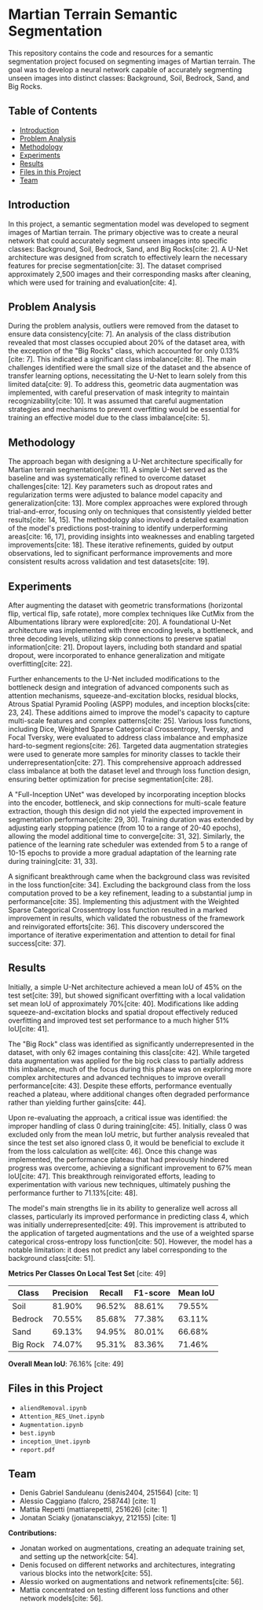 # Martian Terrain Semantic Segmentation

This repository contains the code and resources for a semantic segmentation project focused on segmenting images of Martian terrain. The goal was to develop a neural network capable of accurately segmenting unseen images into distinct classes: Background, Soil, Bedrock, Sand, and Big Rocks.

## Table of Contents

- [Introduction](#introduction)
- [Problem Analysis](#problem-analysis)
- [Methodology](#methodology)
- [Experiments](#experiments)
- [Results](#results)
- [Files in this Project](#files-in-this-project)
- [Team](#team)

## Introduction

In this project, a semantic segmentation model was developed to segment images of Martian terrain. The primary objective was to create a neural network that could accurately segment unseen images into specific classes: Background, Soil, Bedrock, Sand, and Big Rocks[cite: 2]. A U-Net architecture was designed from scratch to effectively learn the necessary features for precise segmentation[cite: 3]. The dataset comprised approximately 2,500 images and their corresponding masks after cleaning, which were used for training and evaluation[cite: 4].

## Problem Analysis

During the problem analysis, outliers were removed from the dataset to ensure data consistency[cite: 7]. An analysis of the class distribution revealed that most classes occupied about 20% of the dataset area, with the exception of the "Big Rocks" class, which accounted for only 0.13%[cite: 7]. This indicated a significant class imbalance[cite: 8]. The main challenges identified were the small size of the dataset and the absence of transfer learning options, necessitating the U-Net to learn solely from this limited data[cite: 9]. To address this, geometric data augmentation was implemented, with careful preservation of mask integrity to maintain recognizability[cite: 10]. It was assumed that careful augmentation strategies and mechanisms to prevent overfitting would be essential for training an effective model due to the class imbalance[cite: 5].

## Methodology

The approach began with designing a U-Net architecture specifically for Martian terrain segmentation[cite: 11]. A simple U-Net served as the baseline and was systematically refined to overcome dataset challenges[cite: 12]. Key parameters such as dropout rates and regularization terms were adjusted to balance model capacity and generalization[cite: 13]. More complex approaches were explored through trial-and-error, focusing only on techniques that consistently yielded better results[cite: 14, 15]. The methodology also involved a detailed examination of the model's predictions post-training to identify underperforming areas[cite: 16, 17], providing insights into weaknesses and enabling targeted improvements[cite: 18]. These iterative refinements, guided by output observations, led to significant performance improvements and more consistent results across validation and test datasets[cite: 19].

## Experiments

After augmenting the dataset with geometric transformations (horizontal flip, vertical flip, safe rotate), more complex techniques like CutMix from the Albumentations library were explored[cite: 20]. A foundational U-Net architecture was implemented with three encoding levels, a bottleneck, and three decoding levels, utilizing skip connections to preserve spatial information[cite: 21]. Dropout layers, including both standard and spatial dropout, were incorporated to enhance generalization and mitigate overfitting[cite: 22].

Further enhancements to the U-Net included modifications to the bottleneck design and integration of advanced components such as attention mechanisms, squeeze-and-excitation blocks, residual blocks, Atrous Spatial Pyramid Pooling (ASPP) modules, and inception blocks[cite: 23, 24]. These additions aimed to improve the model's capacity to capture multi-scale features and complex patterns[cite: 25]. Various loss functions, including Dice, Weighted Sparse Categorical Crossentropy, Tversky, and Focal Tversky, were evaluated to address class imbalance and emphasize hard-to-segment regions[cite: 26]. Targeted data augmentation strategies were used to generate more samples for minority classes to tackle their underrepresentation[cite: 27]. This comprehensive approach addressed class imbalance at both the dataset level and through loss function design, ensuring better optimization for precise segmentation[cite: 28].

A "Full-Inception UNet" was developed by incorporating inception blocks into the encoder, bottleneck, and skip connections for multi-scale feature extraction, though this design did not yield the expected improvement in segmentation performance[cite: 29, 30]. Training duration was extended by adjusting early stopping patience (from 10 to a range of 20-40 epochs), allowing the model additional time to converge[cite: 31, 32]. Similarly, the patience of the learning rate scheduler was extended from 5 to a range of 10-15 epochs to provide a more gradual adaptation of the learning rate during training[cite: 31, 33].

A significant breakthrough came when the background class was revisited in the loss function[cite: 34]. Excluding the background class from the loss computation proved to be a key refinement, leading to a substantial jump in performance[cite: 35]. Implementing this adjustment with the Weighted Sparse Categorical Crossentropy loss function resulted in a marked improvement in results, which validated the robustness of the framework and reinvigorated efforts[cite: 36]. This discovery underscored the importance of iterative experimentation and attention to detail for final success[cite: 37].

## Results

Initially, a simple U-Net architecture achieved a mean IoU of 45% on the test set[cite: 39], but showed significant overfitting with a local validation set mean IoU of approximately 70%[cite: 40]. Modifications like adding squeeze-and-excitation blocks and spatial dropout effectively reduced overfitting and improved test set performance to a much higher 51% IoU[cite: 41].

The "Big Rock" class was identified as significantly underrepresented in the dataset, with only 62 images containing this class[cite: 42]. While targeted data augmentation was applied for the big rock class to partially address this imbalance, much of the focus during this phase was on exploring more complex architectures and advanced techniques to improve overall performance[cite: 43]. Despite these efforts, performance eventually reached a plateau, where additional changes often degraded performance rather than yielding further gains[cite: 44].

Upon re-evaluating the approach, a critical issue was identified: the improper handling of class 0 during training[cite: 45]. Initially, class 0 was excluded only from the mean IoU metric, but further analysis revealed that since the test set also ignored class 0, it would be beneficial to exclude it from the loss calculation as well[cite: 46]. Once this change was implemented, the performance plateau that had previously hindered progress was overcome, achieving a significant improvement to 67% mean IoU[cite: 47]. This breakthrough reinvigorated efforts, leading to experimentation with various new techniques, ultimately pushing the performance further to 71.13%[cite: 48].

The model's main strengths lie in its ability to generalize well across all classes, particularly its improved performance in predicting class 4, which was initially underrepresented[cite: 49]. This improvement is attributed to the application of targeted augmentations and the use of a weighted sparse categorical cross-entropy loss function[cite: 50]. However, the model has a notable limitation: it does not predict any label corresponding to the background class[cite: 51].

**Metrics Per Classes On Local Test Set** [cite: 49]

| Class    | Precision | Recall  | F1-score | Mean IoU |
|----------|-----------|----------|----------|----------|
| Soil     | 81.90%    | 96.52%   | 88.61%   | 79.55%   |
| Bedrock  | 70.55%    | 85.68%   | 77.38%   | 63.11%   |
| Sand     | 69.13%    | 94.95%   | 80.01%   | 66.68%   |
| Big Rock | 74.07%    | 95.31%   | 83.36%   | 71.46%   |

**Overall Mean IoU**: 76.16% [cite: 49]

## Files in this Project

- `aliendRemoval.ipynb`
- `Attention_RES_Unet.ipynb`
- `Augmentation.ipynb`
- `best.ipynb`
- `inception_Unet.ipynb`
- `report.pdf`

## Team

* Denis Gabriel Sanduleanu (denis2404, 251564) [cite: 1]
* Alessio Caggiano (falcro, 258744) [cite: 1]
* Mattia Repetti (mattiarepettil, 251626) [cite: 1]
* Jonatan Sciaky (jonatansciakyy, 212155) [cite: 1]

**Contributions:**
* Jonatan worked on augmentations, creating an adequate training set, and setting up the network[cite: 54].
* Denis focused on different networks and architectures, integrating various blocks into the network[cite: 55].
* Alessio worked on augmentations and network refinements[cite: 56].
* Mattia concentrated on testing different loss functions and other network models[cite: 56].
